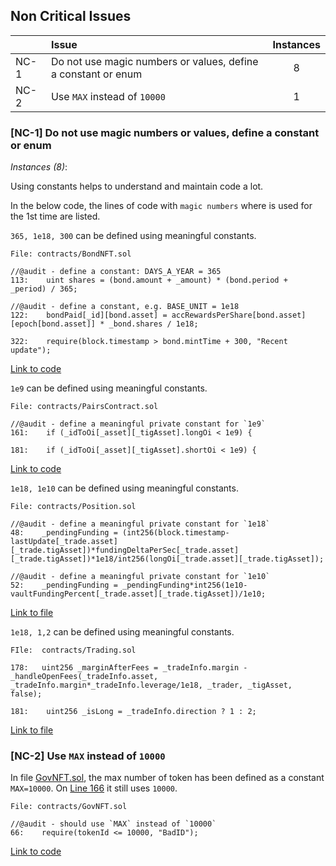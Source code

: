 
## Non Critical Issues

|      | Issue                                                         | Instances |
| ---- |:------------------------------------------------------------- |:---------:|
| NC-1 | Do not use magic numbers or values, define a constant or enum |     8     |
| NC-2 | Use `MAX` instead of `10000`                                  | 1          |
 
### [NC-1] Do not use magic numbers or values, define a constant or enum

*Instances (8)*:

Using constants helps to understand and maintain code a lot.

In the below code, the lines of code with `magic numbers` where is used for the 1st time are listed.

`365, 1e18, 300` can be defined using meaningful constants.
```solidity
File: contracts/BondNFT.sol

//@audit - define a constant: DAYS_A_YEAR = 365
113:    uint shares = (bond.amount + _amount) * (bond.period + _period) / 365;

//@audit - define a constant, e.g. BASE_UNIT = 1e18
122:    bondPaid[_id][bond.asset] = accRewardsPerShare[bond.asset][epoch[bond.asset]] * _bond.shares / 1e18;

322:    require(block.timestamp > bond.mintTime + 300, "Recent update");
```
[Link to code](https://github.com/code-423n4/2022-12-tigris/blob/main/contracts/BondNFT.sol)

`1e9` can be defined using meaningful constants.
```solidity
File: contracts/PairsContract.sol

//@audit - define a meaningful private constant for `1e9`
161:    if (_idToOi[_asset][_tigAsset].longOi < 1e9) {

181:    if (_idToOi[_asset][_tigAsset].shortOi < 1e9) {
```
[Link to code](https://github.com/code-423n4/2022-12-tigris/blob/main/contracts/PairsContract.sol#L161)

`1e18, 1e10` can be defined using meaningful constants.
```solidity
File: contracts/Position.sol

//@audit - define a meaningful private constant for `1e18`
48:    _pendingFunding = (int256(block.timestamp-lastUpdate[_trade.asset][_trade.tigAsset])*fundingDeltaPerSec[_trade.asset][_trade.tigAsset])*1e18/int256(longOi[_trade.asset][_trade.tigAsset]);

//@audit - define a meaningful private constant for `1e10`
52:    _pendingFunding = _pendingFunding*int256(1e10-vaultFundingPercent[_trade.asset][_trade.tigAsset])/1e10;

```
[Link to file](https://github.com/code-423n4/2022-12-tigris/blob/main/contracts/Position.sol)

`1e18, 1,2` can be defined using meaningful constants.
```soidity
FIle:  contracts/Trading.sol

178:   uint256 _marginAfterFees = _tradeInfo.margin - _handleOpenFees(_tradeInfo.asset, _tradeInfo.margin*_tradeInfo.leverage/1e18, _trader, _tigAsset, false);

181:    uint256 _isLong = _tradeInfo.direction ? 1 : 2;

```
[Link to file](https://github.com/code-423n4/2022-12-tigris/blob/main/contracts/Trading.sol)

### [NC-2] Use `MAX` instead of `10000`

In file [GovNFT.sol](https://github.com/code-423n4/2022-12-tigris/blob/main/contracts/GovNFT.sol), the max number of token has been defined as a constant `MAX=10000`. On [Line 166](https://github.com/code-423n4/2022-12-tigris/blob/main/contracts/GovNFT.sol#L66) it still uses `10000`.

```solidity
File: contracts/GovNFT.sol

//@audit - should use `MAX` instead of `10000`
66:    require(tokenId <= 10000, "BadID");
```
[Link to code](https://github.com/code-423n4/2022-12-tigris/blob/main/contracts/GovNFT.sol#L66)

